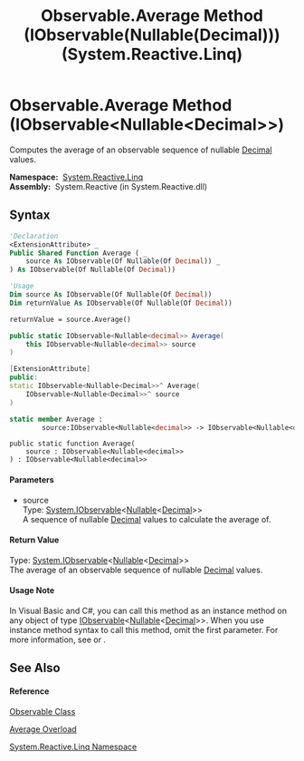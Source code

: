 ﻿---
title: Observable.Average Method (IObservable(Nullable(Decimal))) (System.Reactive.Linq)
TOCTitle: Average Method (IObservable(Nullable(Decimal)))
ms:assetid: M:System.Reactive.Linq.Observable.Average(System.IObservable{System.Nullable{System.Decimal}})
ms:mtpsurl: https://msdn.microsoft.com/en-us/library/system.reactive.linq.observable.average(v=VS.103)
ms:contentKeyID: 36069190
ms.date: 06/28/2011
mtps_version: v=VS.103
dev_langs:
- vb
- csharp
- c++
- fsharp
- jscript
---

# Observable.Average Method (IObservable\<Nullable\<Decimal\>\>)

Computes the average of an observable sequence of nullable [Decimal](https://msdn.microsoft.com/en-us/library/1k2e8atx) values.

**Namespace:**  [System.Reactive.Linq](hh211929\(v=vs.103\).md)  
**Assembly:**  System.Reactive (in System.Reactive.dll)

## Syntax

``` vb
'Declaration
<ExtensionAttribute> _
Public Shared Function Average ( _
    source As IObservable(Of Nullable(Of Decimal)) _
) As IObservable(Of Nullable(Of Decimal))
```

``` vb
'Usage
Dim source As IObservable(Of Nullable(Of Decimal))
Dim returnValue As IObservable(Of Nullable(Of Decimal))

returnValue = source.Average()
```

``` csharp
public static IObservable<Nullable<decimal>> Average(
    this IObservable<Nullable<decimal>> source
)
```

``` c++
[ExtensionAttribute]
public:
static IObservable<Nullable<Decimal>>^ Average(
    IObservable<Nullable<Decimal>>^ source
)
```

``` fsharp
static member Average : 
        source:IObservable<Nullable<decimal>> -> IObservable<Nullable<decimal>> 
```

``` jscript
public static function Average(
    source : IObservable<Nullable<decimal>>
) : IObservable<Nullable<decimal>>
```

#### Parameters

  - source  
    Type: [System.IObservable](https://msdn.microsoft.com/en-us/library/Dd990377)\<[Nullable](https://msdn.microsoft.com/en-us/library/b3h38hb0)\<[Decimal](https://msdn.microsoft.com/en-us/library/1k2e8atx)\>\>  
    A sequence of nullable [Decimal](https://msdn.microsoft.com/en-us/library/1k2e8atx) values to calculate the average of.  

#### Return Value

Type: [System.IObservable](https://msdn.microsoft.com/en-us/library/Dd990377)\<[Nullable](https://msdn.microsoft.com/en-us/library/b3h38hb0)\<[Decimal](https://msdn.microsoft.com/en-us/library/1k2e8atx)\>\>  
The average of an observable sequence of nullable [Decimal](https://msdn.microsoft.com/en-us/library/1k2e8atx) values.  

#### Usage Note

In Visual Basic and C\#, you can call this method as an instance method on any object of type [IObservable](https://msdn.microsoft.com/en-us/library/Dd990377)\<[Nullable](https://msdn.microsoft.com/en-us/library/b3h38hb0)\<[Decimal](https://msdn.microsoft.com/en-us/library/1k2e8atx)\>\>. When you use instance method syntax to call this method, omit the first parameter. For more information, see [](https://msdn.microsoft.com/en-us/library/Bb384936) or [](https://msdn.microsoft.com/en-us/library/Bb383977).

## See Also

#### Reference

[Observable Class](hh244252\(v=vs.103\).md)

[Average Overload](hh229011\(v=vs.103\).md)

[System.Reactive.Linq Namespace](hh211929\(v=vs.103\).md)

